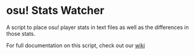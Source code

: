 osu! Stats Watcher
========================

A script to place osu! player stats in text files as well as the differences in those stats.

For full documentation on this script, check out our [wiki](https://github.com/albinohat/osu_player_stats_watcher/wiki)
